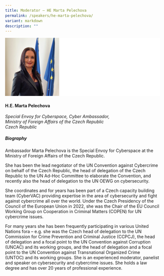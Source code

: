 ```yaml
---
title: Moderator – HE Marta Pelechova
permalink: /speakers/he-marta-pelechova/
variant: markdown
description: ""
---
```

![](/images/2025%20speakers/Marta_PELECHOVA.png)
#### **H.E. Marta Pelechova**

*Special Envoy for Cyberspace, Cyber Ambassador, <br>Ministry of Foreign Affairs of the Czech Republic<br>Czech Republic*

##### **Biography**
Ambassador Marta Pelechova is the Special Envoy for Cyberspace at the Ministry of Foreign Affairs of the Czech Republic.

She has been the lead negotiator of the UN Convention against Cybercrime on behalf of the Czech Republic, the head of delegation of the Czech Republic to the UN Ad-Hoc Committee to elaborate the Convention, and recently also the head of delegation to the UN OEWG on cybersecurity.

She coordinates and for years has been part of a Czech capacity building team (CyberVAC) providing expertise in the area of cybersecurity and fight against cybercrime all over the world.
Under the Czech Presidency of the Council of the European Union in 2022, she was the Chair of the EU Council Working Group on Cooperation in Criminal Matters (COPEN) for UN cybercrime issues. 

For many years she has been frequently participating in various United Nations fora – e.g. she was the Czech head of delegation to the UN Commission for Crime Prevention and Criminal Justice (CCPCJ), the head of delegation and a focal point to the UN Convention against Corruption (UNCAC) and its working groups, and the head of delegation and a focal point to the UN Convention against Transnational Organized Crime (UNTOC) and its working groups.
She is an experienced moderator, panelist and speaker on cybersecurity and cybercrime issues. She holds a law degree and has over 20 years of professional experience.
